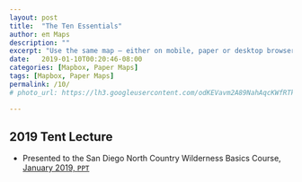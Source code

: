 ```yaml
---
layout: post
title:  "The Ten Essentials"
author: eπ Maps
description: ""
excerpt: "Use the same map — either on mobile, paper or desktop browser"
date:   2019-01-10T00:20:46-08:00
categories: [Mapbox, Paper Maps]
tags: [Mapbox, Paper Maps]
permalink: /10/
# photo_url: https://lh3.googleusercontent.com/odKEVavm2A89NahAqcKWfRTksrGtVJO9SdfN41hSjL2Brz0rXDXh-tkmRcSvRDifFjA=h150

---
```


## 2019 Tent Lecture

* Presented to the San Diego North Country Wilderness Basics Course, [January 2019, `PPT`](https://drive.google.com/file/d/1q3kzncLUlMoZBBgl40ft5BadLqs4pma1/view?usp=sharing)

<!-- ![tent 250](https://user-images.githubusercontent.com/118112/50984966-ff852f80-14b7-11e9-8994-1b9ece610132.gif) -->

